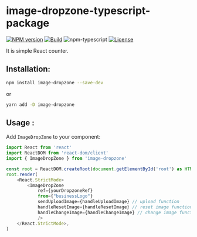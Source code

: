 # image-dropzone-typescript-package

[![NPM version][npm-image]][npm-url]
[![Build][github-build]][github-build-url]
![npm-typescript]
[![License][github-license]][github-license-url]

It is simple React counter.

## Installation:

```bash
npm install image-dropzone --save-dev
```

or

```bash
yarn add -D image-dropzone
```

## Usage :

Add `ImageDropZone` to your component:

```js
import React from 'react'
import ReactDOM from 'react-dom/client'
import { ImageDropZone } from 'image-dropzone'

const root = ReactDOM.createRoot(document.getElementById('root') as HTMLElement)
root.render(
    <React.StrictMode>
        <ImageDropZone
            ref={yourDropzoneRef}
            from={"businessLogo"}
            sendUploadImage={handleUploadImage} // upload function
            handleResetImage={handleResetImage} // reset image function
            handleChangeImage={handleChangeImage} // change image function
            />
    </React.StrictMode>,
)

```

[npm-url]: https://www.npmjs.com/package/image-dropzone
[npm-image]: https://img.shields.io/npm/v/image-dropzone
[github-license]: https://img.shields.io/github/license/NavjotKaur01/image-dropzone
[github-license-url]: https://github.com/NavjotKaur01/image-dropzone/blob/main/LICENSE
[github-build]: https://github.com/NavjotKaur01/image-dropzone/actions/workflows/publish.yml/badge.svg
[github-build-url]: https://github.com/NavjotKaur01/image-dropzone/actions/workflows/publish.yml
[npm-typescript]: https://img.shields.io/npm/types/image-dropzone
